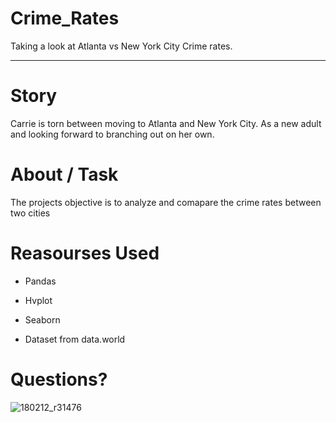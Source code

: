 # Crime_Rates
Taking a look at Atlanta vs New York City Crime rates.
***

# Story
Carrie is torn between moving to Atlanta and New York City. As a new adult and looking forward to branching out on her own.

# About / Task
The projects objective is to analyze and comapare the crime rates between two cities

# Reasourses Used
* Pandas
* Hvplot
* Seaborn

* Dataset from data.world

# Questions?

![180212_r31476](https://user-images.githubusercontent.com/97075894/157775960-05aab79b-cc05-4556-80ba-d671e2236e5f.gif)
